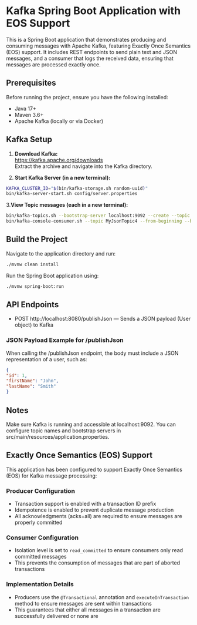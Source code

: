 # Kafka Spring Boot Application with EOS Support

This is a Spring Boot application that demonstrates producing and consuming messages with Apache Kafka, featuring Exactly Once Semantics (EOS) support. It includes REST endpoints to send plain text and JSON messages, and a consumer that logs the received data, ensuring that messages are processed exactly once.

## Prerequisites

Before running the project, ensure you have the following installed:

- Java 17+
- Maven 3.6+
- Apache Kafka (locally or via Docker)

## Kafka Setup

1. **Download Kafka:**  
   https://kafka.apache.org/downloads  
   Extract the archive and navigate into the Kafka directory.

2. **Start Kafka Server (in a new terminal):**

```bash
KAFKA_CLUSTER_ID="$(bin/kafka-storage.sh random-uuid)"
bin/kafka-server-start.sh config/server.properties
```

3.**View Topic messages (each in a new terminal):**
```bash
bin/kafka-topics.sh --bootstrap-server localhost:9092 --create --topic MyJsonTopic4 --partitions 3 --replication-factor 1
bin/kafka-console-consumer.sh --topic MyJsonTopic4 --from-beginning --bootstrap-server localhost:9092
```

## Build the Project
Navigate to the application directory and run:

```bash
./mvnw clean install
```
Run the Spring Boot application using:
```bash
./mvnw spring-boot:run
```

## API Endpoints
- POST http://localhost:8080/publishJson — Sends a JSON payload (User object) to Kafka

### JSON Payload Example for /publishJson
When calling the /publishJson endpoint, the body must include a JSON representation of a user, such as:

```json
{
"id": 1,
"firstName": "John",
"lastName": "Smith"
}
```

## Notes
Make sure Kafka is running and accessible at localhost:9092. You can configure topic names and bootstrap servers in src/main/resources/application.properties.

## Exactly Once Semantics (EOS) Support

This application has been configured to support Exactly Once Semantics (EOS) for Kafka message processing:

### Producer Configuration
- Transaction support is enabled with a transaction ID prefix
- Idempotence is enabled to prevent duplicate message production
- All acknowledgments (acks=all) are required to ensure messages are properly committed

### Consumer Configuration
- Isolation level is set to `read_committed` to ensure consumers only read committed messages
- This prevents the consumption of messages that are part of aborted transactions

### Implementation Details
- Producers use the `@Transactional` annotation and `executeInTransaction` method to ensure messages are sent within transactions
- This guarantees that either all messages in a transaction are successfully delivered or none are
